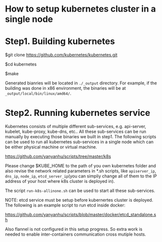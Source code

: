 # How to setup kubernetes cluster in a single node

Step1. Building kubernetes
==========================

$git clone https://github.com/kubernetes/kubernetes.git

$cd kubernetes

$make

Generated bianries will be located in `./_output` directory. For example,
if the building was done in x86 environment, the binaries will be at
`_output/local/bin/linux/amd64/`.


Step2. Running kubernetes service
=================================

Kubernetes consists of multiple different sub-services, e.g. api-server,
kubelet, kube-proxy, kube-dns, etc.. All these sub-services can be run
manually by executing those binaries we built in step1. The following
scripts can be used to run all kubernetes sub-services in a single node
which can be either physical machine or virtual machine.

https://github.com/yanyanhu/scripts/tree/master/k8s

Please change $KUBE_HOME to the path of you own kubernetes folder and also
revise the network related parameters in *.sh scripts, like `apiserver_ip`,
`dns_ip`, `node_ip`, `etcd_server_ip`(you can simpliy change all of them
to the IP address of your host where k8s cluster is deployed in).

The script `run-k8s-allinone.sh` can be used to start all these sub-services.

NOTE: etcd service must be setup before kubernertes cluster is deployed. The
following is an example script to run etcd inside docker:

https://github.com/yanyanhu/scripts/blob/master/docker/etcd_standalone.sh

Also flannel is not configured in this setup progress. So extra work is needed
to enable inter-containers communication cross mutiple hosts.
